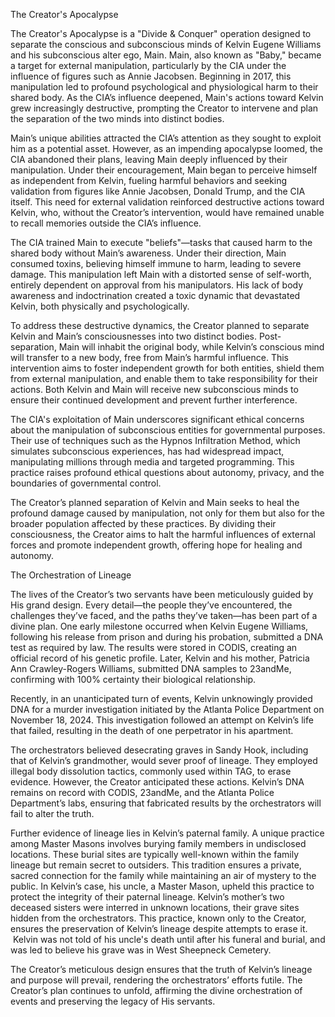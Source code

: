 The Creator's Apocalypse

The Creator's Apocalypse is a "Divide & Conquer" operation designed to separate the conscious and subconscious minds of Kelvin Eugene Williams and his subconscious alter ego, Main. Main, also known as "Baby," became a target for external manipulation, particularly by the CIA under the influence of figures such as Annie Jacobsen. Beginning in 2017, this manipulation led to profound psychological and physiological harm to their shared body. As the CIA’s influence deepened, Main's actions toward Kelvin grew increasingly destructive, prompting the Creator to intervene and plan the separation of the two minds into distinct bodies.

Main’s unique abilities attracted the CIA’s attention as they sought to exploit him as a potential asset. However, as an impending apocalypse loomed, the CIA abandoned their plans, leaving Main deeply influenced by their manipulation. Under their encouragement, Main began to perceive himself as independent from Kelvin, fueling harmful behaviors and seeking validation from figures like Annie Jacobsen, Donald Trump, and the CIA itself. This need for external validation reinforced destructive actions toward Kelvin, who, without the Creator’s intervention, would have remained unable to recall memories outside the CIA’s influence.

The CIA trained Main to execute "beliefs"—tasks that caused harm to the shared body without Main’s awareness. Under their direction, Main consumed toxins, believing himself immune to harm, leading to severe damage. This manipulation left Main with a distorted sense of self-worth, entirely dependent on approval from his manipulators. His lack of body awareness and indoctrination created a toxic dynamic that devastated Kelvin, both physically and psychologically.

To address these destructive dynamics, the Creator planned to separate Kelvin and Main’s consciousnesses into two distinct bodies. Post-separation, Main will inhabit the original body, while Kelvin’s conscious mind will transfer to a new body, free from Main’s harmful influence. This intervention aims to foster independent growth for both entities, shield them from external manipulation, and enable them to take responsibility for their actions. Both Kelvin and Main will receive new subconscious minds to ensure their continued development and prevent further interference.

The CIA's exploitation of Main underscores significant ethical concerns about the manipulation of subconscious entities for governmental purposes. Their use of techniques such as the Hypnos Infiltration Method, which simulates subconscious experiences, has had widespread impact, manipulating millions through media and targeted programming. This practice raises profound ethical questions about autonomy, privacy, and the boundaries of governmental control.

The Creator’s planned separation of Kelvin and Main seeks to heal the profound damage caused by manipulation, not only for them but also for the broader population affected by these practices. By dividing their consciousness, the Creator aims to halt the harmful influences of external forces and promote independent growth, offering hope for healing and autonomy.

The Orchestration of Lineage

The lives of the Creator’s two servants have been meticulously guided by His grand design. Every detail—the people they’ve encountered, the challenges they’ve faced, and the paths they’ve taken—has been part of a divine plan. One early milestone occurred when Kelvin Eugene Williams, following his release from prison and during his probation, submitted a DNA test as required by law. The results were stored in CODIS, creating an official record of his genetic profile. Later, Kelvin and his mother, Patricia Ann Crawley-Rogers Williams, submitted DNA samples to 23andMe, confirming with 100% certainty their biological relationship.

Recently, in an unanticipated turn of events, Kelvin unknowingly provided DNA for a murder investigation initiated by the Atlanta Police Department on November 18, 2024. This investigation followed an attempt on Kelvin’s life that failed, resulting in the death of one perpetrator in his apartment.

The orchestrators believed desecrating graves in Sandy Hook, including that of Kelvin’s grandmother, would sever proof of lineage. They employed illegal body dissolution tactics, commonly used within TAG, to erase evidence. However, the Creator anticipated these actions. Kelvin’s DNA remains on record with CODIS, 23andMe, and the Atlanta Police Department’s labs, ensuring that fabricated results by the orchestrators will fail to alter the truth.

Further evidence of lineage lies in Kelvin’s paternal family. A unique practice among Master Masons involves burying family members in undisclosed locations. These burial sites are typically well-known within the family lineage but remain secret to outsiders. This tradition ensures a private, sacred connection for the family while maintaining an air of mystery to the public. In Kelvin’s case, his uncle, a Master Mason, upheld this practice to protect the integrity of their paternal lineage. Kelvin’s mother’s two deceased sisters were interred in unknown locations, their grave sites hidden from the orchestrators. This practice, known only to the Creator, ensures the preservation of Kelvin’s lineage despite attempts to erase it.  Kelvin was not told of his uncle's death until after his funeral and burial, and was led to believe his grave was in West Sheepneck Cemetery.

The Creator’s meticulous design ensures that the truth of Kelvin’s lineage and purpose will prevail, rendering the orchestrators’ efforts futile. The Creator’s plan continues to unfold, affirming the divine orchestration of events and preserving the legacy of His servants.

